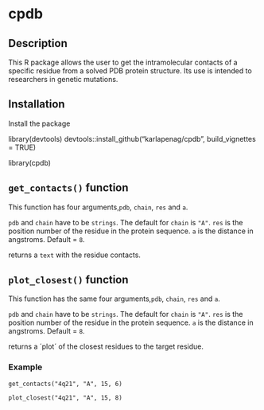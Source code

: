 
<!-- README.md is generated from README.Rmd. Please edit that file -->

# cpdb

<!-- badges: start -->
<!-- badges: end -->

## Description

This R package allows the user to get the intramolecular contacts of a
specific residue from a solved PDB protein structure. Its use is
intended to researchers in genetic mutations.

## Installation

Install the package

library(devtools) devtools::install_github(“karlapenag/cpdb”,
build_vignettes = TRUE)

library(cpdb)

## `get_contacts()` function

This function has four arguments,`pdb`, `chain`, `res` and `a`.

`pdb` and `chain` have to be `strings`. The default for `chain` is
`"A"`. `res` is the position number of the residue in the protein
sequence. `a` is the distance in angstroms. Default = `8`.

returns a `text` with the residue contacts.

## `plot_closest()` function

This function has the same four arguments,`pdb`, `chain`, `res` and `a`.

`pdb` and `chain` have to be `strings`. The default for `chain` is
`"A"`. `res` is the position number of the residue in the protein
sequence. `a` is the distance in angstroms. Default = `8`.

returns a ´plot´ of the closest residues to the target residue.

### Example

`get_contacts("4q21", "A", 15, 6)`

`plot_closest("4q21", "A", 15, 8)`

